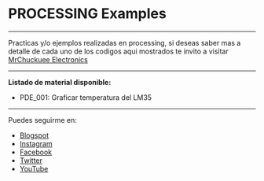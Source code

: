 # PROCESSING Examples
***
Practicas y/o ejemplos realizadas en processing, si deseas saber mas a detalle de cada uno de los codigos aqui mostrados te invito a visitar [MrChuckuee Electronics](http://mrchunckuee.blogspot.com/)
***
**Listado de material disponible:**
- PDE_001: Graficar temperatura del LM35 

***
Puedes seguirme en:
- [Blogspot](http://mrchunckuee.blogspot.com)
- [Instagram](https://www.instagram.com/mrchunckuee_electronics/)
- [Facebook](https://www.facebook.com/MrChunckueeElectronics)
- [Twitter](https://twitter.com/MrChunckuee)
- [YouTube](https://www.youtube.com/@MrChunckueeElectronics)
